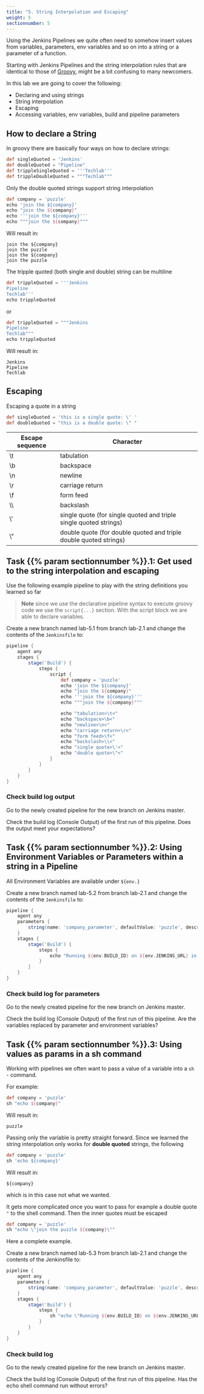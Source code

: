 ```yaml
---
title: "5. String Interpolation and Escaping"
weight: 5
sectionnumber: 5
---
```


Using the Jenkins Pipelines we quite often need to somehow insert values from variables, parameters,
env variables and so on into a string or a parameter of a function.

Starting with Jenkins Pipelines and the string interpolation rules that are identical to those of [Groovy](http://docs.groovy-lang.org/latest/html/documentation/#all-strings), might be
a bit confusing to many newcomers.

In this lab we are going to cover the following:

* Declaring and using strings
* String interpolation
* Escaping
* Accessing variables, env variables, build and pipeline parameters


## How to declare a String

In groovy there are basically four ways on how to declare strings:

```groovy
def singleQuoted = 'Jenkins'
def doubleQuoted = "Pipeline"
def trippleSingleQuoted = '''Techlab'''
def trippleDoubleQuoted = """Techlab"""
```

Only the double quoted strings support string interpolation

```groovy
def company = 'puzzle'
echo 'join the ${company}'
echo "join the ${company}"
echo '''join the ${company}'''
echo """join the ${company}"""
```

Will result in:

```
join the ${company}
join the puzzle
join the ${company}
join the puzzle
```

The tripple quoted (both single and double) string can be multiline

```groovy
def trippleQuoted = '''Jenkins
Pipeline
Techlab'''
echo trippleQuoted
```

or

```groovy
def trippleQuoted = """Jenkins
Pipeline
Techlab"""
echo trippleQuoted
```

Will result in:

```
Jenkins
Pipeline
Techlab
```


## Escaping

Escaping a quote in a string

```groovy
def singleQuoted = 'this is a single quote: \' '
def doubleQuoted = "this is a double quote: \" "
```

| Escape sequence | Character |
|---|---|
| \t   | tabulation  |
| \b   | backspace  |
| \n   | newline  |
| \r   | carriage return  |
| \f   | form feed  |
| \\\  | backslash  |
| \\'  | single quote (for single quoted and triple single quoted strings) |
| \\"  | double quote (for double quoted and triple double quoted strings) |


## Task {{% param sectionnumber %}}.1: Get used to the string interpolation and escaping

Use the following example pipeline to play with the string definitions you learned so far

> **Note** since we use the declarative pipeline syntax to execute groovy code we use the ``script{...}`` section.
> With the script block we are able to declare variables.

Create a new branch named lab-5.1 from branch lab-2.1 and change the contents of the ``Jenkinsfile`` to:

```groovy
pipeline {
    agent any
    stages {
        stage('Build') {
            steps {
                script {
                    def company = 'puzzle'
                    echo 'join the ${company}'
                    echo "join the ${company}"
                    echo '''join the ${company}'''
                    echo """join the ${company}"""

                    echo "tabulation>\t<"
                    echo "backspace>\b<"
                    echo "newline>\n<"
                    echo "carriage return>\r<"
                    echo "form feed>\f<"
                    echo "backslash>\\<"
                    echo "single quote>\'<"
                    echo "double quote>\"<"
                }
            }
        }
    }
}
```


### Check build log output

Go to the newly created pipeline for the new branch on Jenkins master.

Check the build log (Console Output) of the first run of this pipeline.
Does the output meet your expectations?


## Task {{% param sectionnumber %}}.2: Using Environment Variables or Parameters within a string in a Pipeline

All Environment Variables are available under ``${env.}``

Create a new branch named lab-5.2 from branch lab-2.1 and change the contents of the ``Jenkinsfile`` to:

```groovy
pipeline {
    agent any
    parameters {
        string(name: 'company_parameter', defaultValue: 'puzzle', description: 'The company the pipeline runs in')
    }
    stages {
        stage('Build') {
            steps {
                echo "Running ${env.BUILD_ID} on ${env.JENKINS_URL} in company ${params.company_parameter}"
            }
        }
    }
}
```


### Check build log for parameters

Go to the newly created pipeline for the new branch on Jenkins master.

Check the build log (Console Output) of the first run of this pipeline.
Are the variables replaced by parameter and environment variables?


## Task {{% param sectionnumber %}}.3: Using values as params in a sh command


Working with pipelines we often want to pass a value of a variable into a ``sh`` - command.

For example:

```groovy
def company = 'puzzle'
sh "echo ${company}"
```

Will result in:

```
puzzle
```

Passing only the variable is pretty straight forward. Since we learned the string interpolation only works
for **double quoted** strings, the following

```groovy
def company = 'puzzle'
sh 'echo ${company}'
```

Will result in:

```
${company}
```

which is in this case not what we wanted.

It gets more complicated once you want to pass for example a double quote ``"`` to the shell command. Then the inner quotes must be escaped

```groovy
def company = 'puzzle'
sh "echo \"join the puzzle ${company}\""
```

Here a complete example.

Create a new branch named lab-5.3 from branch lab-2.1 and change the contents of the Jenkinsfile to:

```groovy
pipeline {
    agent any
    parameters {
        string(name: 'company_parameter', defaultValue: 'puzzle', description: 'The company the pipeline runs in')
    }
    stages {
        stage('Build') {
            steps {
                sh "echo \"Running ${env.BUILD_ID} on ${env.JENKINS_URL} in company ${params.company_parameter}\""
            }
        }
    }
}
```


### Check build log

Go to the newly created pipeline for the new branch on Jenkins master.

Check the build log (Console Output) of the first run of this pipeline.
Has the echo shell command run without errors?
